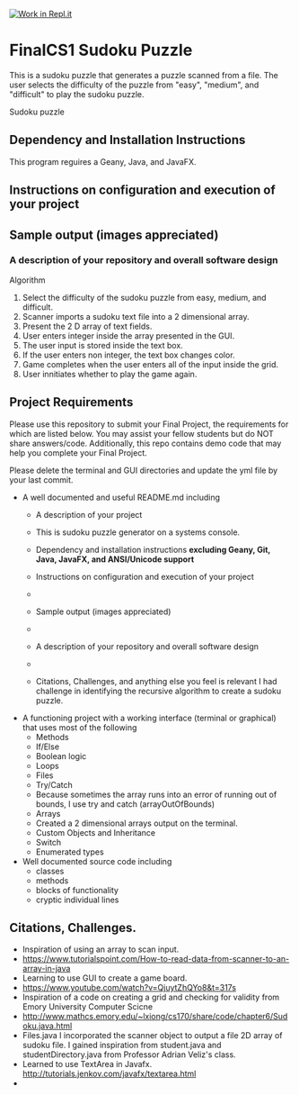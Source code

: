[![Work in Repl.it](https://classroom.github.com/assets/work-in-replit-14baed9a392b3a25080506f3b7b6d57f295ec2978f6f33ec97e36a161684cbe9.svg)](https://classroom.github.com/online_ide?assignment_repo_id=4823718&assignment_repo_type=AssignmentRepo)
# FinalCS1 Sudoku Puzzle

This is a sudoku puzzle that generates a puzzle scanned from a file. The user selects the difficulty of the puzzle from "easy", "medium", and "difficult" to play the sudoku puzzle. 

Sudoku puzzle

 
 ## Dependency and Installation Instructions
 This program reguires a Geany, Java, and JavaFX.
 
 ## Instructions on configuration and execution of your project

 ## Sample output (images appreciated)

### A description of your repository and overall software design
Algorithm
  1. Select the difficulty of the sudoku puzzle from easy, medium, and difficult.
  2. Scanner imports a sudoku text file into a 2 dimensional array.
  3. Present the 2 D array of text fields.
  4. User enters integer inside the array presented in the GUI.
  5. The user input is stored inside the text box.
  6. If the user enters non integer, the text box changes color.
  7. Game completes when the user enters all of the input inside the grid.
  8. User innitiates whether to play the game again.
 
 
 
## Project Requirements 

Please use this repository to submit your Final Project, the requirements for which are listed below. You may assist your fellow students but do NOT share answers/code. Additionally, this repo contains demo code that may help you complete your Final Project.

Please delete the terminal and GUI directories and update the yml file by your last commit.
- A well documented and useful README.md including
  - A description of your project
  -   This is sudoku puzzle generator on a systems console. 
  - Dependency and installation instructions **excluding Geany, Git, Java, JavaFX, and ANSI/Unicode support**
        
  - Instructions on configuration and execution of your project
  -     
  - Sample output (images appreciated)
  - 
  - A description of your repository and overall software design 
  - 
  - Citations, Challenges, and anything else you feel is relevant
      I had challenge in identifying the recursive algorithm to create a sudoku puzzle. 
- A functioning project with a working interface (terminal or graphical) that uses most of the following
  - Methods
  - If/Else 
  - Boolean logic
  - Loops
  - Files
  - Try/Catch
  -   Because sometimes the array runs into an error of running out of bounds, I use try and catch (arrayOutOfBounds)
  - Arrays
  -   Created a 2 dimensional arrays output on the terminal.
  - Custom Objects and Inheritance
  - Switch
  - Enumerated types
- Well documented source code including 
  - classes
  - methods
  - blocks of functionality
  - cryptic individual lines
 ## Citations, Challenges.
 
 * Inspiration of using an array to scan input.
 * https://www.tutorialspoint.com/How-to-read-data-from-scanner-to-an-array-in-java
 *  Learning to use GUI to create a game board.
 * https://www.youtube.com/watch?v=QjuytZhQYo8&t=317s
 * 	Inspiration of a code on creating a grid and checking for validity from Emory University Computer Scicne
 * http://www.mathcs.emory.edu/~lxiong/cs170/share/code/chapter6/Sudoku.java.html
 * Files.java I incorporated the scanner object to output a file 2D array of sudoku file. I gained inspiration from student.java and studentDirectory.java from Professor Adrian Veliz's class.
 * Learned to use TextArea in Javafx. http://tutorials.jenkov.com/javafx/textarea.html
 * 
